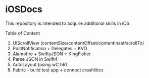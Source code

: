 # iOSDocs
This repository is intended to acquire additional skills in iOS.

Table of Content
1. UIScrollView (contentSize/contentOffset/contentInset/scrollTo)
2. PostNotification + Delegates + KVO
3. Alamofire + SwiftyJSON + KingFisher
4. Parse JSON in Swift4
5. AutoLayout (using wC hR)
6. Fabric - build test app + connect crashlitics
